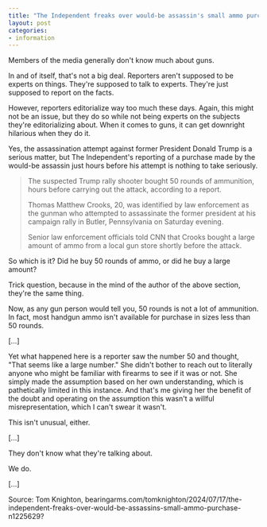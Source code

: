 ```yaml
---
title: "The Independent freaks over would-be assassin's small ammo purchase"
layout: post
categories:
- information
---
```


Members of the media generally don't know much about guns.

In and of itself, that's not a big deal. Reporters aren't supposed to be experts on things. They're supposed to talk to experts. They're just supposed to report on the facts.

However, reporters editorialize way too much these days. Again, this might not be an issue, but they do so while not being experts on the subjects they're editorializing about. When it comes to guns, it can get downright hilarious when they do it.

Yes, the assassination attempt against former President Donald Trump is a serious matter, but The Independent's reporting of a purchase made by the would-be assassin just hours before his attempt is nothing to take seriously.

> The suspected Trump rally shooter bought 50 rounds of ammunition, hours before carrying out the attack, according to a report.
>
> Thomas Matthew Crooks, 20, was identified by law enforcement as the gunman who attempted to assassinate the former president at his campaign rally in Butler, Pennsylvania on Saturday evening.
>
> Senior law enforcement officials told CNN that Crooks bought a large amount of ammo from a local gun store shortly before the attack.

So which is it? Did he buy 50 rounds of ammo, or did he buy a large amount?

Trick question, because in the mind of the author of the above section, they're the same thing.

Now, as any gun person would tell you, 50 rounds is not a lot of ammunition. In fact, most handgun ammo isn't available for purchase in sizes less than 50 rounds.

\[...\]

Yet what happened here is a reporter saw the number 50 and thought, "That seems like a large number." She didn't bother to reach out to literally anyone who might be familiar with firearms to see if it was or not. She simply made the assumption based on her own understanding, which is pathetically limited in this instance. And that's me giving her the benefit of the doubt and operating on the assumption this wasn't a willful misrepresentation, which I can't swear it wasn't.

This isn't unusual, either.

\[...\]

They don't know what they're talking about.

We do.

\[...\]

Source: Tom Knighton, bearingarms.com/tomknighton/2024/07/17/the-independent-freaks-over-would-be-assassins-small-ammo-purchase-n1225629?
